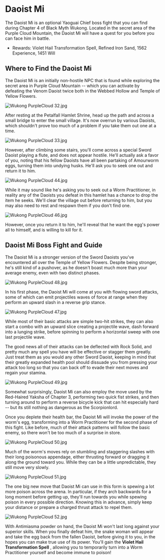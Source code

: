# Daoist Mi

The Daoist Mi is an optional Yaoguai Chief boss fight that you can find during Chapter 4 of Black Myth Wukong. Located in the secret area of the Purple Cloud Mountain, the Daoist Mi will have a quest for you before you can face him in battle. 

  * Rewards: Violet Hail Transformation Spell, Refined Iron Sand, 1562 Experience, 1451 Will

## Where to Find the Daoist Mi

The Daoist Mi is an initially non-hostile NPC that is found while exploring the secret area in Purple Cloud Mountain -- which you can activate by defeating the Venom Daoist twice both in the Webbed Hollow and Temple of Yellow Flowers. 

![Wukong PurpleCloud 32.jpg](https://oyster.ignimgs.com/mediawiki/apis.ign.com/black-myth-wukong/a/a8/Wukong_PurpleCloud_32.jpg)

After resting at the Petalfall Hamlet Shrine, head up the path and across a small bridge to enter the small village. It's now overrun by various Daoists, which shouldn't prove too much of a problem if you take them out one at a time. 

![Wukong PurpleCloud 33.jpg](https://oyster.ignimgs.com/mediawiki/apis.ign.com/black-myth-wukong/6/6f/Wukong_PurpleCloud_33.jpg)

However, after climbing some stairs, you'll come across a special Sword Daoist playing a flute, and does not appear hostile. He'll actually ask a favor of you, noting that his fellow Daoists have all been partaking of Amourworm eggs, turning them into undying husks. He'll ask you to seek one out and return it to him. 

![Wukong PurpleCloud 44.jpg](https://oyster.ignimgs.com/mediawiki/apis.ign.com/black-myth-wukong/7/7e/Wukong_PurpleCloud_44.jpg)

While it may sound like he's asking you to seek out a Worm Practitioner, in reality any of the Daoists you defeat in this hamlet has a chance to drop the item he seeks. We'll clear the village out before returning to him, but you may also need to rest and respawn them if you don't find one. 

![Wukong PurpleCloud 46.jpg](https://oyster.ignimgs.com/mediawiki/apis.ign.com/black-myth-wukong/f/fb/Wukong_PurpleCloud_46.jpg)

However, once you return it to him, he'll reveal that he want the egg's power all to himself, and is willing to kill for it. 

## Daoist Mi Boss Fight and Guide

The Daoist Mi is a stronger version of the Sword Daoists you've encountered all over the Temple of Yellow Flowers. Despite being stronger, he's still kind of a pushover, as he doesn't boast much more than your average enemy, even with two distinct phases. 

![Wukong PurpleCloud 48.jpg](https://oyster.ignimgs.com/mediawiki/apis.ign.com/black-myth-wukong/3/33/Wukong_PurpleCloud_48.jpg)

In his first phase, the Daoist Mi will come at you with flowing sword attacks, some of which can emit projectiles waves of force at range when they perform an upward slash in a reverse grip stance. 

![Wukong PurpleCloud 47.jpg](https://oyster.ignimgs.com/mediawiki/apis.ign.com/black-myth-wukong/a/aa/Wukong_PurpleCloud_47.jpg)

While most of their basic attacks are simple two-hit strikes, they can also start a combo with an upward slice creating a projectile wave, dash forward into a lunging strike, before spinning to perform a horizontal sweep with one last projectile wave. 

The good news all of their attacks can be deflected with Rock Solid, and pretty much any spell you have will be effective or stagger them greatly. Just treat them as you would any other Sword Daoist, keeping in mind that their greatly expanded health pool should dissuade you from pressing your attack too long so that you can back off to evade their next moves and regain your stamina. 

![Wukong PurpleCloud 49.jpg](https://oyster.ignimgs.com/mediawiki/apis.ign.com/black-myth-wukong/a/a1/Wukong_PurpleCloud_49.jpg)

Somewhat surprisingly, Daoist Mi can also employ the move used by the Red-Haired Yaksha of Chapter 3, performing two quick fist strikes, and then turning around to perform a reverse bicycle kick that can hit especially hard -- but its still nothing as dangerous as the Scorpionlord. 

Once you deplete their health bar, the Daoist Mi will invoke the power of the worm's egg, transforming into a Worm Practitioner for the second phase of this fight. Like before, much of their attack patterns will follow the basic enemy, so there won't be too much of a surprise in store. 

![Wukong PurpleCloud 50.jpg](https://oyster.ignimgs.com/mediawiki/apis.ign.com/black-myth-wukong/a/ae/Wukong_PurpleCloud_50.jpg)

Much of the worm's moves rely on stumbling and staggering slashes with their long poisonous appendage, either thrusting forward or dragging it along the ground toward you. While they can be a little unpredictable, they still move very slowly. 

![Wukong PurpleCloud 51.jpg](https://oyster.ignimgs.com/mediawiki/apis.ign.com/black-myth-wukong/9/92/Wukong_PurpleCloud_51.jpg)

The one big new move that Daoist Mi can use in this form is spewing a lot more poison across the arena. In particular, if they arch backwards for a long moment before getting up, they'll run towards you while spewing poison in every possible direction. Knowing this in advance, simply keep your distance or prepare a charged thrust attack to repel them. 

![Wukong PurpleCloud 52.jpg](https://oyster.ignimgs.com/mediawiki/apis.ign.com/black-myth-wukong/5/5e/Wukong_PurpleCloud_52.jpg)

With Antimiasma powder on hand, the Daoist Mi won't last long against your superior skills. When you finally defeat him, the snake woman will appear and take the egg back from the fallen Daoist, before giving it to you, in the hopes you can make true use of its power. You'll gain the **Violet Hail Transformation Spell** , allowing you to temporarily turn into a Worm Practitioner yourself and become immune to poison! 

